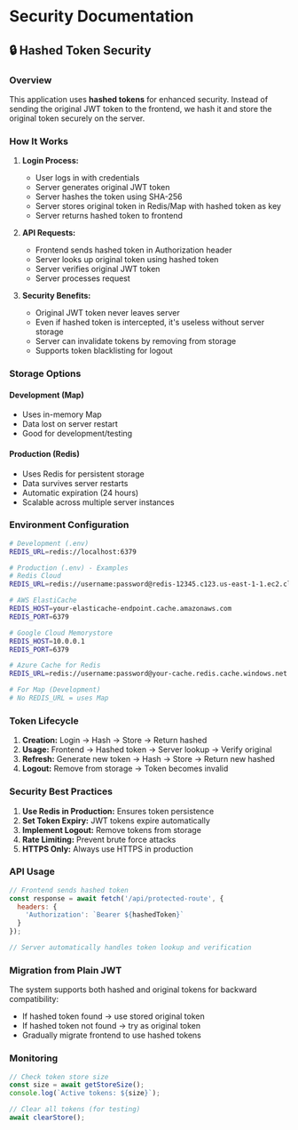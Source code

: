 # Security Documentation

## 🔒 Hashed Token Security

### Overview
This application uses **hashed tokens** for enhanced security. Instead of sending the original JWT token to the frontend, we hash it and store the original token securely on the server.

### How It Works

1. **Login Process:**
   - User logs in with credentials
   - Server generates original JWT token
   - Server hashes the token using SHA-256
   - Server stores original token in Redis/Map with hashed token as key
   - Server returns hashed token to frontend

2. **API Requests:**
   - Frontend sends hashed token in Authorization header
   - Server looks up original token using hashed token
   - Server verifies original JWT token
   - Server processes request

3. **Security Benefits:**
   - Original JWT token never leaves server
   - Even if hashed token is intercepted, it's useless without server storage
   - Server can invalidate tokens by removing from storage
   - Supports token blacklisting for logout

### Storage Options

#### Development (Map)
- Uses in-memory Map
- Data lost on server restart
- Good for development/testing

#### Production (Redis)
- Uses Redis for persistent storage
- Data survives server restarts
- Automatic expiration (24 hours)
- Scalable across multiple server instances

### Environment Configuration

```bash
# Development (.env)
REDIS_URL=redis://localhost:6379

# Production (.env) - Examples
# Redis Cloud
REDIS_URL=redis://username:password@redis-12345.c123.us-east-1-1.ec2.cloud.redislabs.com:12345

# AWS ElastiCache
REDIS_HOST=your-elasticache-endpoint.cache.amazonaws.com
REDIS_PORT=6379

# Google Cloud Memorystore
REDIS_HOST=10.0.0.1
REDIS_PORT=6379

# Azure Cache for Redis
REDIS_URL=redis://username:password@your-cache.redis.cache.windows.net:6380

# For Map (Development)
# No REDIS_URL = uses Map
```

### Token Lifecycle

1. **Creation:** Login → Hash → Store → Return hashed
2. **Usage:** Frontend → Hashed token → Server lookup → Verify original
3. **Refresh:** Generate new token → Hash → Store → Return new hashed
4. **Logout:** Remove from storage → Token becomes invalid

### Security Best Practices

1. **Use Redis in Production:** Ensures token persistence
2. **Set Token Expiry:** JWT tokens expire automatically
3. **Implement Logout:** Remove tokens from storage
4. **Rate Limiting:** Prevent brute force attacks
5. **HTTPS Only:** Always use HTTPS in production

### API Usage

```javascript
// Frontend sends hashed token
const response = await fetch('/api/protected-route', {
  headers: {
    'Authorization': `Bearer ${hashedToken}`
  }
});

// Server automatically handles token lookup and verification
```

### Migration from Plain JWT

The system supports both hashed and original tokens for backward compatibility:
- If hashed token found → use stored original token
- If hashed token not found → try as original token
- Gradually migrate frontend to use hashed tokens

### Monitoring

```javascript
// Check token store size
const size = await getStoreSize();
console.log(`Active tokens: ${size}`);

// Clear all tokens (for testing)
await clearStore();
``` 